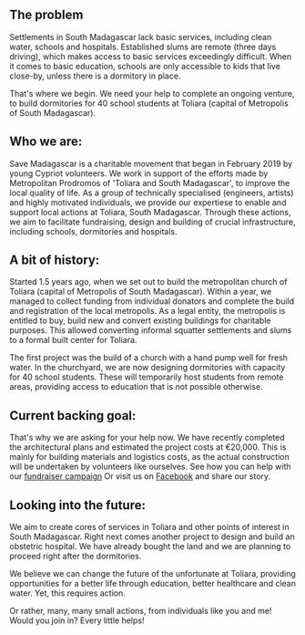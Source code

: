## The problem
Settlements in South Madagascar lack basic services, including clean water, schools and hospitals. Established slums are remote (three days driving), which makes access to basic services exceedingly difficult. When it comes to basic education, schools are only accessible to kids that live close-by, unless there is a dormitory in place.

That's where we begin. We need your help to complete an ongoing venture, to build dormitories for 40 school students at Toliara (capital of Metropolis of South Madagascar).

## Who we are:
Save Madagascar is a charitable movement that began in February 2019 by young Cypriot volunteers. We work in support of the efforts made by Metropolitan Prodromos of 'Toliara and South Madagascar', to improve the local quality of life. As a group of technically specialised (engineers, artists) and highly motivated individuals, we provide our expertiese to enable and support local actions at Toliara, South Madagascar. Through these actions, we aim to facilitate fundraising, design and building of crucial infrastructure, including schools, dormitories and hospitals.

## A bit of history:
Started 1.5 years ago, when we set out to build the metropolitan church of Toliara (capital of Metropolis of South Madagascar). Within a year, we managed to collect funding from individual donators and complete the build and registration of the local metropolis. As a legal entity, the metropolis is entitled to buy, build new and convert existing buildings for charitable purposes. This allowed converting informal squatter settlements and slums to a formal built center for Toliara.

The first project was the build of a church with a hand pump well for fresh water. In the churchyard, we are now designing dormitories with capacity for 40 school students. These will temporarily host students from remote areas, providing access to education that is not possible otherwise.  

## Current backing goal:
That's why we are asking for your help now. We have recently completed the architectural plans and estimated the project costs at €20,000. This is mainly for building materials and logistics costs, as the actual construction will be undertaken by volunteers like ourselves.
See how you can help with our [fundraiser campaign](https://gogetfunding.com/savemadagascar/)
Or visit us on [Facebook](https://www.facebook.com/smsavemadagascar/posts/102544191692840) and share our story.

## Looking into the future:
We aim to create cores of services in Toliara and other points of interest in South Madagascar. Right next comes another project to design and build an obstetric hospital. We have already bought the land and we are planning to proceed right after the dormitories.

We believe we can change the future of the unfortunate at Toliara, providing opportunities for a better life through education, better healthcare and clean water. Yet, this requires action.

Or rather, many, many small actions, from individuals like you and me!
Would you join in? Every little helps!
 
